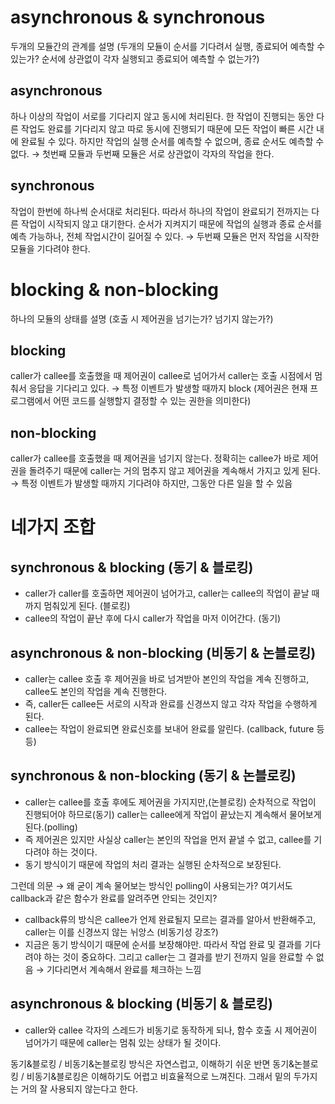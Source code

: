 # asynchronous & synchronous
두개의 모듈간의 관계를 설명 (두개의 모듈이 순서를 기다려서 실행, 종료되어 예측할 수 있는가? 순서에 상관없이 각자 실행되고 종료되어 예측할 수 없는가?)
## asynchronous
하나 이상의 작업이 서로를 기다리지 않고 동시에 처리된다. 한 작업이 진행되는 동안 다른 작업도 완료를 기다리지 않고 따로 동시에 진행되기 때문에 모든 작업이 빠른 시간 내에 완료될 수 있다.
하지만 작업의 실행 순서를 예측할 수 없으며, 종료 순서도 예측할 수 없다.
→ 첫번째 모듈과 두번째 모듈은 서로 상관없이 각자의 작업을 한다.
## synchronous
작업이 한번에 하나씩 순서대로 처리된다. 따라서 하나의 작업이 완료되기 전까지는 다른 작업이 시작되지 않고 대기한다.
순서가 지켜지기 때문에 작업의 실행과 종료 순서를 예측 가능하나, 전체 작업시간이 길어질 수 있다.
→ 두번째 모듈은 먼저 작업을 시작한 모듈을 기다려야 한다.
# blocking & non-blocking
하나의 모듈의 상태를 설명 (호출 시 제어권을 넘기는가? 넘기지 않는가?)
## blocking
caller가 callee를 호출했을 때 제어권이 callee로 넘어가서 caller는 호출 시점에서 멈춰서 응답을 기다리고 있다.
→ 특정 이벤트가 발생할 때까지 block
(제어권은 현재 프로그램에서 어떤 코드를 실행할지 결정할 수 있는 권한을 의미한다)
## non-blocking
caller가 callee를 호출했을 때 제어권을 넘기지 않는다. 정확히는 callee가 바로 제어권을 돌려주기 때문에 caller는 거의 멈추지 않고 제어권을 계속해서 가지고 있게 된다.
→ 특정 이벤트가 발생할 때까지 기다려야 하지만, 그동안 다른 일을 할 수 있음
# 네가지 조합
## synchronous & blocking (동기 & 블로킹)
- caller가 caller를 호출하면 제어권이 넘어가고, caller는 callee의 작업이 끝날 때 까지 멈춰있게 된다. (블로킹)
- callee의 작업이 끝난 후에 다시 caller가 작업을 마저 이어간다. (동기)
## asynchronous & non-blocking (비동기 & 논블로킹)
- caller는 callee 호출 후 제어권을 바로 넘겨받아 본인의 작업을 계속 진행하고, callee도 본인의 작업을 계속 진행한다.
- 즉, caller든 callee든 서로의 시작과 완료를 신경쓰지 않고 각자 작업을 수행하게 된다.
- callee는 작업이 완료되면 완료신호를 보내어 완료를 알린다. (callback, future 등등)
## synchronous & non-blocking (동기 & 논블로킹)
- caller는 callee를 호출 후에도 제어권을 가지지만,(논블로킹) 순차적으로 작업이 진행되어야 하므로(동기) caller는 callee에게 작업이 끝났는지 계속해서 물어보게 된다.(polling)
- 즉 제어권은 있지만 사실상 caller는 본인의 작업을 먼저 끝낼 수 없고, callee를 기다려야 하는 것이다.
- 동기 방식이기 때문에 작업의 처리 결과는 실행된 순차적으로 보장된다.

그런데 의문 → 왜 굳이 계속 물어보는 방식인 polling이 사용되는가? 여기서도 callback과 같은 함수가 완료를 알려주면 안되는 것인지?
- callback류의 방식은 callee가 언제 완료될지 모르는 결과를 알아서 반환해주고, caller는 이를 신경쓰지 않는 뉘앙스 (비동기성 강조?)
- 지금은 동기 방식이기 때문에 순서를 보장해야만. 따라서 작업 완료 및 결과를 기다려야 하는 것이 중요하다. 그리고 caller는 그 결과를 받기 전까지 일을 완료할 수 없음 → 기다리면서 계속해서 완료를 체크하는 느낌
## asynchronous & blocking (비동기 & 블로킹)
- caller와 callee 각자의 스레드가 비동기로 동작하게 되나, 함수 호출 시 제어권이 넘어가기 때문에 caller는 멈춰 있는 상태가 될 것이다.

동기&블로킹 / 비동기&논블로킹 방식은 자연스럽고, 이해하기 쉬운 반면 동기&논블로킹 / 비동기&블로킹은 이해하기도 어렵고 비효율적으로 느껴진다. 그래서 밑의 두가지는 거의 잘 사용되지 않는다고 한다.